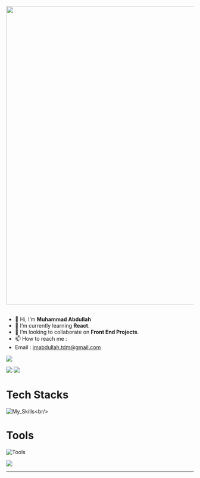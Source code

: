
<img src="https://github.com/Anmol-Baranwal/Cool-GIFs-For-GitHub/assets/74038190/6357eb37-3a0e-4efe-b015-ce8b14e910d6" width="800">
<br><br>

- 👋 Hi, I’m **Muhammad Abdullah**
- 🌱 I’m currently learning **React**.
- 💞️ I’m looking to collaborate on **Front End Projects**.
- 📫 How to reach me :
- Email : imabdullah.tdm@gmail.com  

<!---
abdullah-dev5/abdullah-dev5 is a ✨ special ✨ repository because its `README.md` (this file) appears on your GitHub profile.
You can click the Preview link to take a look at your changes.
--->
![](http://github-profile-summary-cards.vercel.app/api/cards/profile-details?username=abdullah-dev5&theme=nord_bright)<br/>

![](https://github-readme-streak-stats.herokuapp.com/?user=abdullah-dev5&theme=nord_bright&hide_border=false) ![](https://github-readme-stats.vercel.app/api/top-langs/?username=abdullah-dev5&theme=nord_bright&hide_border=false&include_all_commits=false&count_private=false&layout=compact)

 # Tech Stacks 
![My_Skills](https://skillicons.dev/icons?i=html,css,tailwind,bootstrap,js,react,redux,nodejs,express,java,linux,bash,cpp,mongodb,mysql,sqlite,git,github,)<br/>

# Tools
![Tools](https://skillicons.dev/icons?i=vite,vscode,vercel,postman,idea,figma)<br/>

![](https://visitcount.itsvg.in/api?id=abdullah-dev5&icon=9&color=0)

---
